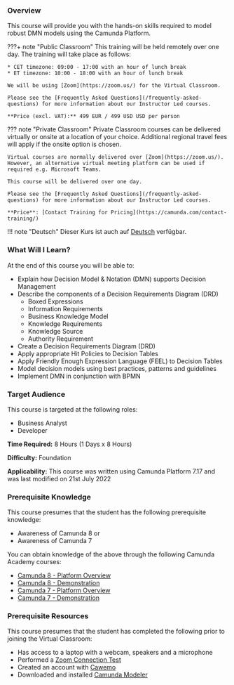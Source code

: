 ### Overview

This course will provide you with the hands-on skills required to model robust DMN models using the Camunda Platform.

???+ note "Public Classroom"
    This training will be held remotely over one day. The training will take place as follows:

    * CET timezone: 09:00 - 17:00 with an hour of lunch break
    * ET timezone: 10:00 - 18:00 with an hour of lunch break

    We will be using [Zoom](https://zoom.us/) for the Virtual Classroom.

    Please see the [Frequently Asked Questions](/frequently-asked-questions) for more information about our Instructor Led courses.

    **Price (excl. VAT):** 499 EUR / 499 USD USD per person

??? note "Private Classroom"
    Private Classroom courses can be delivered virtually or onsite at a location of your choice. Additional regional travel fees will apply if the onsite option is chosen.

    Virtual courses are normally delivered over [Zoom](https://zoom.us/). However, an alternative virtual meeting platform can be used if required e.g. Microsoft Teams.

    This course will be delivered over one day.

    Please see the [Frequently Asked Questions](/frequently-asked-questions) for more information about our Instructor Led courses.

    **Price**: [Contact Training for Pricing](https://camunda.com/contact-training/)

!!! note "Deutsch"
    Dieser Kurs ist auch auf [Deutsch](/camunda-dmn-ilt-de) verfügbar.

### What Will I Learn?

At the end of this course you will be able to:

* Explain how Decision Model & Notation (DMN) supports Decision Management
* Describe the components of a Decision Requirements Diagram (DRD)
  * Boxed Expressions
  * Information Requirements
  * Business Knowledge Model
  * Knowledge Requirements
  * Knowledge Source
  * Authority Requirement
* Create a Decision Requirements Diagram (DRD)
* Apply appropriate Hit Policies to Decision Tables
* Apply Friendly Enough Expression Language (FEEL) to Decision Tables
* Model decision models using best practices, patterns and guidelines
* Implement DMN in conjunction with BPMN

### Target Audience

This course is targeted at the following roles:

* Business Analyst
* Developer

**Time Required:** 8 Hours (1 Days x 8 Hours)

**Difficulty:** Foundation

**Applicability:** This course was written using Camunda Platform 7.17 and was last modified on 21st July 2022

### Prerequisite Knowledge

This course presumes that the student has the following prerequisite knowledge:

* Awareness of Camunda 8 or
* Awareness of Camunda 7

You can obtain knowledge of the above through the following Camunda Academy courses:

* [Camunda 8 - Platform Overview](/c8-platform-overview)
* [Camunda 8 - Demonstration](/c8-demonstration)
* [Camunda 7 - Platform Overview](/c7-platform-overview)
* [Camunda 7 - Demonstration](/c7-demonstration)

### Prerequisite Resources

This course presumes that the student has completed the following prior to joining the Virtual Classroom:

* Has access to a laptop with a webcam, speakers and a microphone
* Performed a [Zoom Connection Test](https://zoom.us/test)
* Created an account with [Cawemo](https://cawemo.com/#c7-cawemo-signup)
* Downloaded and installed [Camunda Modeler](https://camunda.com/download/modeler)
